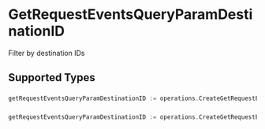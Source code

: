 # GetRequestEventsQueryParamDestinationID

Filter by destination IDs


## Supported Types

### 

```go
getRequestEventsQueryParamDestinationID := operations.CreateGetRequestEventsQueryParamDestinationIDStr(string{/* values here */})
```

### 

```go
getRequestEventsQueryParamDestinationID := operations.CreateGetRequestEventsQueryParamDestinationIDArrayOfstr([]string{/* values here */})
```

